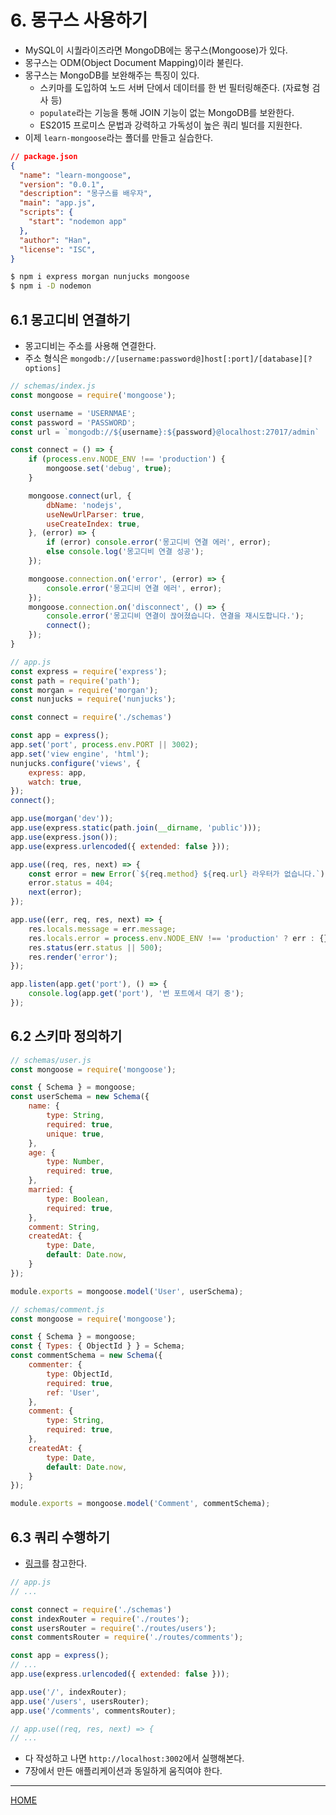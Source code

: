 # 6. 몽구스 사용하기

- MySQL이 시퀄라이즈라면 MongoDB에는 몽구스(Mongoose)가 있다.
- 몽구스는 ODM(Object Document Mapping)이라 불린다.
- 몽구스는 MongoDB를 보완해주는 특징이 있다.
    - 스키마를 도입하여 노드 서버 단에서 데이터를 한 번 필터링해준다. (자료형 검사 등)
    - `populate`라는 기능을 통해 JOIN 기능이 없는 MongoDB를 보완한다.
    - ES2015 프로미스 문법과 강력하고 가독성이 높은 쿼리 빌더를 지원한다.
- 이제 `learn-mongoose`라는 폴더를 만들고 실습한다.

```json
// package.json
{
  "name": "learn-mongoose",
  "version": "0.0.1",
  "description": "몽구스를 배우자",
  "main": "app.js",
  "scripts": {
    "start": "nodemon app"
  },
  "author": "Han",
  "license": "ISC",
}
```

```zsh
$ npm i express morgan nunjucks mongoose
$ npm i -D nodemon
```

## 6.1 몽고디비 연결하기

- 몽고디비는 주소를 사용해 연결한다.
- 주소 형식은 `mongodb://[username:password@]host[:port]/[database][?options]`

```js
// schemas/index.js
const mongoose = require('mongoose');

const username = 'USERNMAE';
const password = 'PASSWORD';
const url = `mongodb://${username}:${password}@localhost:27017/admin`

const connect = () => {
    if (process.env.NODE_ENV !== 'production') {
        mongoose.set('debug', true);
    }

    mongoose.connect(url, {
        dbName: 'nodejs',
        useNewUrlParser: true,
        useCreateIndex: true,
    }, (error) => {
        if (error) console.error('몽고디비 연결 에러', error);
        else console.log('몽고디비 연결 성공');
    });

    mongoose.connection.on('error', (error) => {
        console.error('몽고디비 연결 에러', error);
    });
    mongoose.connection.on('disconnect', () => {
        console.error('몽고디비 연결이 끊어졌습니다. 연결을 재시도합니다.');
        connect();
    });
}
```

```js
// app.js
const express = require('express');
const path = require('path');
const morgan = require('morgan');
const nunjucks = require('nunjucks');

const connect = require('./schemas')

const app = express();
app.set('port', process.env.PORT || 3002);
app.set('view engine', 'html');
nunjucks.configure('views', {
    express: app,
    watch: true,
});
connect();

app.use(morgan('dev'));
app.use(express.static(path.join(__dirname, 'public')));
app.use(express.json());
app.use(express.urlencoded({ extended: false }));

app.use((req, res, next) => {
    const error = new Error(`${req.method} ${req.url} 라우터가 없습니다.`);
    error.status = 404;
    next(error);
});

app.use((err, req, res, next) => {
    res.locals.message = err.message;
    res.locals.error = process.env.NODE_ENV !== 'production' ? err : {};
    res.status(err.status || 500);
    res.render('error');
});

app.listen(app.get('port'), () => {
    console.log(app.get('port'), '번 포트에서 대기 중');
});
```

## 6.2 스키마 정의하기

```js
// schemas/user.js
const mongoose = require('mongoose');

const { Schema } = mongoose;
const userSchema = new Schema({
    name: {
        type: String,
        required: true,
        unique: true,
    },
    age: {
        type: Number,
        required: true,
    },
    married: {
        type: Boolean,
        required: true,
    },
    comment: String,
    createdAt: {
        type: Date,
        default: Date.now,
    }
});

module.exports = mongoose.model('User', userSchema);
```

```js
// schemas/comment.js
const mongoose = require('mongoose');

const { Schema } = mongoose;
const { Types: { ObjectId } } = Schema;
const commentSchema = new Schema({
    commenter: {
        type: ObjectId,
        required: true,
        ref: 'User',
    },
    comment: {
        type: String,
        required: true,
    },
    createdAt: {
        type: Date,
        default: Date.now,
    }
});

module.exports = mongoose.model('Comment', commentSchema);
```

## 6.3 쿼리 수행하기

- [링크](https://github.com/han-jinkyu/study-nodejs-textbook/tree/main/docs/08/learn-mongoose)를 참고한다.

```js
// app.js
// ...

const connect = require('./schemas')
const indexRouter = require('./routes');
const usersRouter = require('./routes/users');
const commentsRouter = require('./routes/comments');

const app = express();
// ...
app.use(express.urlencoded({ extended: false }));

app.use('/', indexRouter);
app.use('/users', usersRouter);
app.use('/comments', commentsRouter);

// app.use((req, res, next) => {
// ...
```

- 다 작성하고 나면 `http://localhost:3002`에서 실행해본다.
- 7장에서 만든 애플리케이션과 동일하게 움직여야 한다.

-----
[HOME](./index.md)